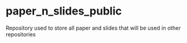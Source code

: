# paper_n_slides_public
Repository used to store all paper and slides that will be used in other repositories
